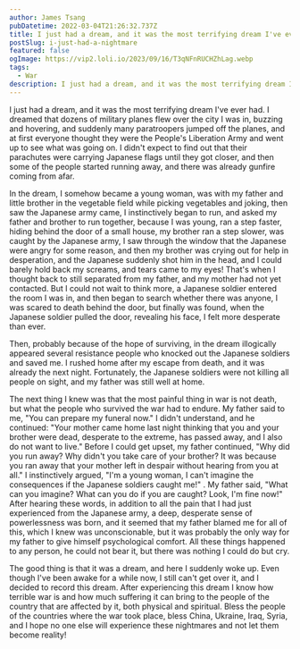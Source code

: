 ```yaml
---
author: James Tsang
pubDatetime: 2022-03-04T21:26:32.737Z
title: I just had a dream, and it was the most terrifying dream I've ever had.
postSlug: i-just-had-a-nightmare
featured: false
ogImage: https://vip2.loli.io/2023/09/16/T3qNFnRUCHZhLag.webp
tags:
  - War
description: I just had a dream, and it was the most terrifying dream I've ever had.
---
```


I just had a dream, and it was the most terrifying dream I've ever had. I dreamed that dozens of military planes flew over the city I was in, buzzing and hovering, and suddenly many paratroopers jumped off the planes, and at first everyone thought they were the People's Liberation Army and went up to see what was going on. I didn't expect to find out that their parachutes were carrying Japanese flags until they got closer, and then some of the people started running away, and there was already gunfire coming from afar.

In the dream, I somehow became a young woman, was with my father and little brother in the vegetable field while picking vegetables and joking, then saw the Japanese army came, I instinctively began to run, and asked my father and brother to run together, because I was young, ran a step faster, hiding behind the door of a small house, my brother ran a step slower, was caught by the Japanese army, I saw through the window that the Japanese were angry for some reason, and then my brother was crying out for help in desperation, and the Japanese suddenly shot him in the head, and I could barely hold back my screams, and tears came to my eyes! That's when I thought back to still separated from my father, and my mother had not yet contacted. But I could not wait to think more, a Japanese soldier entered the room I was in, and then began to search whether there was anyone, I was scared to death behind the door, but finally was found, when the Japanese soldier pulled the door, revealing his face, I felt more desperate than ever.

Then, probably because of the hope of surviving, in the dream illogically appeared several resistance people who knocked out the Japanese soldiers and saved me. I rushed home after my escape from death, and it was already the next night. Fortunately, the Japanese soldiers were not killing all people on sight, and my father was still well at home.

The next thing I knew was that the most painful thing in war is not death, but what the people who survived the war had to endure. My father said to me, "You can prepare my funeral now." I didn't understand, and he continued: "Your mother came home last night thinking that you and your brother were dead, desperate to the extreme, has passed away, and I also do not want to live." Before I could get upset, my father continued, "Why did you run away? Why didn't you take care of your brother? It was because you ran away that your mother left in despair without hearing from you at all." I instinctively argued, "I'm a young woman, I can't imagine the consequences if the Japanese soldiers caught me!" . My father said, "What can you imagine? What can you do if you are caught? Look, I'm fine now!" After hearing these words, in addition to all the pain that I had just experienced from the Japanese army, a deep, desperate sense of powerlessness was born, and it seemed that my father blamed me for all of this, which I knew was unconscionable, but it was probably the only way for my father to give himself psychological comfort. All these things happened to any person, he could not bear it, but there was nothing I could do but cry.

The good thing is that it was a dream, and here I suddenly woke up. Even though I've been awake for a while now, I still can't get over it, and I decided to record this dream. After experiencing this dream I know how terrible war is and how much suffering it can bring to the people of the country that are affected by it, both physical and spiritual. Bless the people of the countries where the war took place, bless China, Ukraine, Iraq, Syria, and I hope no one else will experience these nightmares and not let them become reality!
